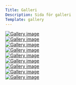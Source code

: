 ```yaml
---
Title: Galleri
Description: Sida för galleri
Template: gallery
---
```



<div class="gallery">
<a href="%base_url%/image/pexels-aviv-perets-19308034.jpg" target="_blank">
    <picture>
        <source media="(min-width: 959px)" srcset="%base_url%/image/pexels-aviv-perets-19308034.jpg&h=300&w=300&crop-to-fit&q=50&f=grayscale">
        <img class ="gallery-image" src="%base_url%/image/pexels-aviv-perets-19308034.jpg&h=450&w=450&crop-to-fit&q=50&f=grayscale" alt="Gallery image">
    </picture>
</a>
</div>

<div class="gallery">
<a href="%base_url%/image/pexels-barna-morvai-19256770.jpg" target="_blank">
    <picture>
        <source media="(min-width: 959px)" srcset="%base_url%/image/pexels-barna-morvai-19256770.jpg&h=300&w=300&crop-to-fit&q=50">
        <img class ="gallery-image" src="%base_url%/image/pexels-barna-morvai-19256770.jpg&h=450&w=450&crop-to-fit&q=50" alt="Gallery image">
    </picture>
</a>
</div>

<div class="gallery">
<a href="%base_url%/image/pexels-bjorn-austmar-porsson-3876237.jpg" target="_blank">
    <picture>
        <source media="(min-width: 959px)" srcset="%base_url%/image/pexels-bjorn-austmar-porsson-3876237.jpg&h=300&w=300&crop-to-fit&q=50&f=grayscale">
        <img class ="gallery-image" src="%base_url%/image/pexels-bjorn-austmar-porsson-3876237.jpg&h=450&w=450&crop-to-fit&q=50&f=grayscale" alt="Gallery image">
    </picture>
</a>
</div>


<div class="gallery">
<a href="%base_url%/image/pexels-clement-proust-18874833.jpg" target="_blank">
    <picture>
        <source media="(min-width: 959px)" srcset="%base_url%/image/pexels-clement-proust-18874833.jpg&h=300&w=300&crop-to-fit&q=50">
        <img class ="gallery-image" src="%base_url%/image/pexels-clement-proust-18874833.jpg&h=450&w=450&crop-to-fit&q=50" alt="Gallery image">
    </picture>
</a>
</div>


<div class="gallery">
<a href="%base_url%/image/pexels-corentin-jacquemaire-19185664.jpg" target="_blank">
    <picture>
        <source media="(min-width: 959px)" srcset="%base_url%/image/pexels-corentin-jacquemaire-19185664.jpg&h=300&w=300&crop-to-fit&q=50&f=grayscale">
        <img class ="gallery-image" src="%base_url%/image/pexels-corentin-jacquemaire-19185664.jpg&h=450&w=450&crop-to-fit&q=50&f=grayscale" alt="Gallery image">
    </picture>
</a>
</div>


<div class="gallery">
<a href="%base_url%/image/pexels-dan-figliuolo-19214450.jpg" target="_blank">
    <picture>
        <source media="(min-width: 959px)" srcset="%base_url%/image/pexels-dan-figliuolo-19214450.jpg&h=300&w=300&crop-to-fit&q=50">
        <img class ="gallery-image" src="%base_url%/image/pexels-dan-figliuolo-19214450.jpg&h=450&w=450&crop-to-fit&q=50" alt="Gallery image">
    </picture>
</a>
</div>

<div class="gallery">
<a href="%base_url%/image/pexels-gaby-lopez-16726677.jpg" target="_blank">
    <picture>
        <source media="(min-width: 959px)" srcset="%base_url%/image/pexels-gaby-lopez-16726677.jpg&h=300&w=300&crop-to-fit&q=50&f=grayscale">
        <img class ="gallery-image" src="%base_url%/image/pexels-gaby-lopez-16726677.jpg&h=450&w=450&crop-to-fit&q=50&f=grayscale" alt="Gallery image">
    </picture>
</a>
</div>

<div class="gallery">
<a href="%base_url%/image/pexels-justin-wolfert-14261918.jpg" target="_blank">
    <picture>
        <source media="(min-width: 959px)" srcset="%base_url%/image/pexels-justin-wolfert-14261918.jpg&h=300&w=300&crop-to-fit&q=50">
        <img class ="gallery-image" src="%base_url%/image/pexels-justin-wolfert-14261918.jpg&h=450&w=450&crop-to-fit&q=50" alt="Gallery image">
    </picture>
</a>
</div>


<div class="gallery">
<a href="%base_url%/image/pexels-mitbg-17827032.jpg" target="_blank">
    <picture>
        <source media="(min-width: 959px)" srcset="%base_url%/image/pexels-mitbg-17827032.jpg&h=300&w=300&crop-to-fit&q=50&f=grayscale">
        <img class ="gallery-image" src="%base_url%/image/pexels-mitbg-17827032.jpg&h=450&w=450&crop-to-fit&q=50&f=grayscale" alt="Gallery image">
    </picture>
</a>
</div>

